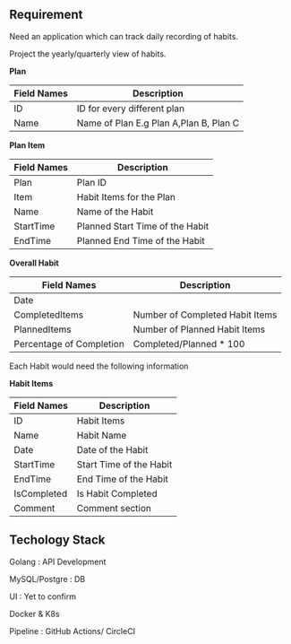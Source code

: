 ## Requirement

Need an application which can track daily recording of habits.

Project the yearly/quarterly view of habits.

**Plan**


| Field Names | Description                            |
| ----------- | -------------------------------------- |
| ID          | ID for every different plan            |
| Name        | Name of Plan E.g Plan A,Plan B, Plan C |



**Plan Item**

| Field Names | Description                      |
| ----------- | -------------------------------- |
| Plan        | Plan ID                          |
| Item        | Habit Items for the Plan         |
| Name        | Name of the Habit                |
| StartTime   | Planned Start Time of the Habit  |
| EndTime     | Planned    End Time of the Habit |


**Overall Habit**


| Field Names              | Description                     |
| ------------------------ | ------------------------------- |
| Date                     |                                 |
| CompletedItems           | Number of Completed Habit Items |
| PlannedItems             | Number of Planned Habit Items   |
| Percentage of Completion | Completed/Planned * 100         |



Each Habit would need the following information

**Habit Items**



| Field Names | Description             |
| ----------- | ----------------------- |
| ID          | Habit Items             |
| Name        | Habit Name              |
| Date        | Date of the Habit       |
| StartTime   | Start Time of the Habit |
| EndTime     | End Time of the Habit   |
| IsCompleted | Is Habit Completed      |
| Comment     | Comment section         |




## Techology Stack

Golang : API Development

MySQL/Postgre : DB

UI : Yet to confirm

Docker & K8s 

Pipeline : GitHub Actions/ CircleCI



